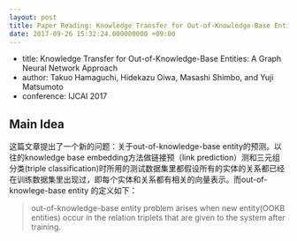 ```yaml
---
layout: post
title: Paper Reading: Knowledge Transfer for Out-of-Knowledge-Base Entities: A Graph Neural Network Approach
date: 2017-09-26 15:32:24.000000000 +09:00
---
```


* title: Knowledge Transfer for Out-of-Knowledge-Base Entities: A Graph Neural Network Approach
* author: Takuo Hamaguchi, Hidekazu Oiwa, Masashi Shimbo, and Yuji Matsumoto
* conference: IJCAI 2017

## Main Idea

这篇文章提出了一个新的问题：关于out-of-knowledge-base entity的预测。以往的knowledge base embedding方法做链接预（link prediction）测和三元组分类(triple classification)时所用的测试数据集里都假设所有的实体的关系都已经在训练数据集里出现过，即每个实体和关系都有相关的向量表示。而out-of-knowlege-base entity 的定义如下：

> out-of-knowledge-base entity problem arises when new entity(OOKB entities) occur in the relation triplets that are given to the system after training.



